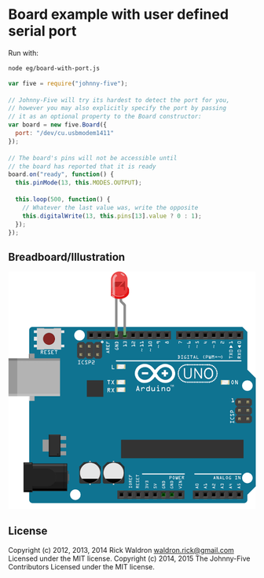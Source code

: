 <!--remove-start-->
# Board example with user defined serial port

Run with:
```bash
node eg/board-with-port.js
```
<!--remove-end-->

```javascript
var five = require("johnny-five");

// Johnny-Five will try its hardest to detect the port for you,
// however you may also explicitly specify the port by passing
// it as an optional property to the Board constructor:
var board = new five.Board({
  port: "/dev/cu.usbmodem1411"
});

// The board's pins will not be accessible until
// the board has reported that it is ready
board.on("ready", function() {
  this.pinMode(13, this.MODES.OUTPUT);

  this.loop(500, function() {
    // Whatever the last value was, write the opposite
    this.digitalWrite(13, this.pins[13].value ? 0 : 1);
  });
});

```


## Breadboard/Illustration


![docs/breadboard/board-with-port.png](breadboard/board-with-port.png)




<!--remove-start-->
## License
Copyright (c) 2012, 2013, 2014 Rick Waldron <waldron.rick@gmail.com>
Licensed under the MIT license.
Copyright (c) 2014, 2015 The Johnny-Five Contributors
Licensed under the MIT license.
<!--remove-end-->

